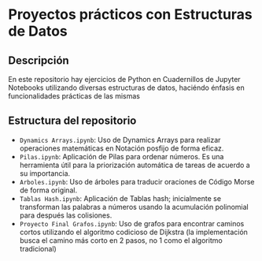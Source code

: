 <h1>Proyectos prácticos con Estructuras de Datos</h1>
<h2>Descripción</h2>
<p>En este repositorio hay ejercicios de Python en Cuadernillos de Jupyter Notebooks utilizando diversas estructuras de datos, haciéndo énfasis en funcionalidades prácticas de las mismas</p>
<h2>Estructura del repositorio</h2>
<p>
  <ul>
    <li><code>Dynamics Arrays.ipynb</code>: Uso de Dynamics Arrays para realizar operaciones matemáticas en Notación posfijo de forma eficaz.</li>
    <li><code>Pilas.ipynb</code>: Aplicación de Pilas para ordenar números. Es una herramienta útil para la priorización automática de tareas de acuerdo a su importancia.</li>
    <li><code>Arboles.ipynb</code>: Uso de árboles para traducir oraciones de Código Morse de forma original.</li>
    <li><code>Tablas Hash.ipynb</code>: Aplicación de Tablas hash; inicialmente se transforman las palabras a números usando la acumulación polinomial para después las colisiones.</li>
    <li><code>Proyecto Final Grafos.ipynb</code>: Uso de grafos para encontrar caminos cortos utilizando el algoritmo codicioso de Dijkstra (la implementación busca el camino más corto en 2 pasos, no 1 como el algoritmo tradicional)</li>
  </ul>
</p>
